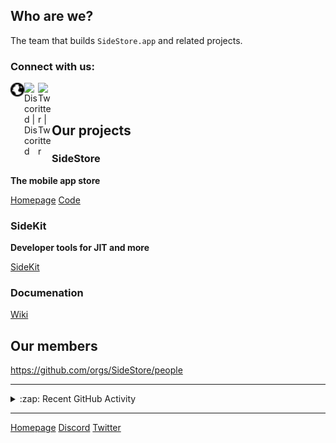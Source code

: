 <!-- 
Docs: How to use GitHub README and actions to auto-generate embedded content.
https://github.com/anuraghazra/github-readme-stats
https://www.youtube.com/watch?v=n6d4KHSKqGk
https://github.com/rahuldkjain/github-profile-readme-generator
 -->

## Who are we?

The team that builds `SideStore.app` and related projects.

### Connect with us:

<!--
[![Website](https://img.shields.io/website?label=sidestore.io&style=for-the-badge&url=https://sidestore.io)](https://sidestore.io)
[![Twitter Follow](https://img.shields.io/twitter/follow/sidestore_io?color=1DA1F2&logo=twitter&style=for-the-badge)](https://twitter.com/intent/follow?original_referer=https%3A%2F%2Fgithub.com%2Fsidestore&screen_name=sidestore)
[![GitHub Followers](https://img.shields.io/github/followers/sidestore?style=for-the-badge)]()
[![GitHub Sponsors](https://img.shields.io/github/sponsors/sidestore?style=for-the-badge
)]() 
-->

[<img align="left" alt="sidestore.io" width="22px" src="https://raw.githubusercontent.com/iconic/open-iconic/master/svg/globe.svg" />][website]
[<img align="left" alt="Discord | Discord" width="22px" src="https://cdn.jsdelivr.net/npm/simple-icons@v3/icons/discord.svg" />][discord]
[<img align="left" alt="Twitter | Twitter" width="22px" src="https://cdn.jsdelivr.net/npm/simple-icons@v3/icons/twitter.svg" />][twitter]

<br />
<br />

## Our projects

### SideStore

__The mobile app store__

[Homepage][website]
[Code][git.sidestore]

### SideKit

__Developer tools for JIT and more__

[SideKit][git.sidekit]

### Documenation

[Wiki][wiki]

## Our members

https://github.com/orgs/SideStore/people

---

<details>
  <summary>:zap: Recent GitHub Activity</summary>

<!--START_SECTION:activity-->
1. 🗣 Commented on [#480](https://github.com/SideStore/SideStore/issues/480) in [SideStore/SideStore](https://github.com/SideStore/SideStore)
2. 🗣 Commented on [#488](https://github.com/SideStore/SideStore/issues/488) in [SideStore/SideStore](https://github.com/SideStore/SideStore)
3. 💪 Opened PR [#24](https://github.com/SideStore/SideStore-Docs/pull/24) in [SideStore/SideStore-Docs](https://github.com/SideStore/SideStore-Docs)
4. ❌ Closed PR [#23](https://github.com/SideStore/SideStore-Docs/pull/23) in [SideStore/SideStore-Docs](https://github.com/SideStore/SideStore-Docs)
5. 🗣 Commented on [#23](https://github.com/SideStore/SideStore-Docs/issues/23) in [SideStore/SideStore-Docs](https://github.com/SideStore/SideStore-Docs)
6. 🗣 Commented on [#477](https://github.com/SideStore/SideStore/issues/477) in [SideStore/SideStore](https://github.com/SideStore/SideStore)
7. 🗣 Commented on [#505](https://github.com/SideStore/SideStore/issues/505) in [SideStore/SideStore](https://github.com/SideStore/SideStore)
8. 🗣 Commented on [#505](https://github.com/SideStore/SideStore/issues/505) in [SideStore/SideStore](https://github.com/SideStore/SideStore)
9. ❗️ Closed issue [#502](https://github.com/SideStore/SideStore/issues/502) in [SideStore/SideStore](https://github.com/SideStore/SideStore)
10. ❗️ Closed issue [#505](https://github.com/SideStore/SideStore/issues/505) in [SideStore/SideStore](https://github.com/SideStore/SideStore)
11. 🗣 Commented on [#505](https://github.com/SideStore/SideStore/issues/505) in [SideStore/SideStore](https://github.com/SideStore/SideStore)
12. ❗️ Reopened issue [#502](https://github.com/SideStore/SideStore/issues/502) in [SideStore/SideStore](https://github.com/SideStore/SideStore)
13. ❗️ Closed issue [#502](https://github.com/SideStore/SideStore/issues/502) in [SideStore/SideStore](https://github.com/SideStore/SideStore)
14. 🗣 Commented on [#502](https://github.com/SideStore/SideStore/issues/502) in [SideStore/SideStore](https://github.com/SideStore/SideStore)
15. ❗️ Opened issue [#505](https://github.com/SideStore/SideStore/issues/505) in [SideStore/SideStore](https://github.com/SideStore/SideStore)
16. 🗣 Commented on [#482](https://github.com/SideStore/SideStore/issues/482) in [SideStore/SideStore](https://github.com/SideStore/SideStore)
17. ❗️ Closed issue [#503](https://github.com/SideStore/SideStore/issues/503) in [SideStore/SideStore](https://github.com/SideStore/SideStore)
18. 🗣 Commented on [#503](https://github.com/SideStore/SideStore/issues/503) in [SideStore/SideStore](https://github.com/SideStore/SideStore)
19. 🎉 Merged PR [#10](https://github.com/SideStore/omnisette-server/pull/10) in [SideStore/omnisette-server](https://github.com/SideStore/omnisette-server)
20. 🗣 Commented on [#456](https://github.com/SideStore/SideStore/issues/456) in [SideStore/SideStore](https://github.com/SideStore/SideStore)
<!--END_SECTION:activity-->

</details>

---

[Homepage][patreon] [Discord][discord] [Twitter][twitter]

<!--
- [Patreon][patreon]
- [OpenCollective][opencollective]
- [YouTube][youtube]
-->

[website]: https://sidestore.io
[wiki]: https://wiki.sidestore.io
[twitter]: https://twitter.com/sidestore_io
[discord]: https://discord.gg/sidestore-949183273383395328
[youtube]: https://youtube.com/TODO
[patreon]: https://www.patreon.com/SideStore
[opencollective]: https://opencollective.com/TODO
[git.sidestore]: https://github.com/SideStore/SideStore/
[git.sidekit]: https://github.com/SideStore/SideKit

